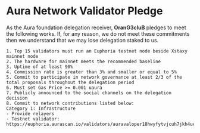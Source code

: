 # Aura Network Validator Pledge

As the Aura foundation delegation receiver, **OranG3cluB** pledges to meet the following works. If, for any reason, we do not meet these commitments then we understand that we may lose delegation staked to us.

    1. Top 15 validators must run an Euphoria testnet node beside Xstaxy mainnet node
    2. The hardware for mainnet meets the recommended baseline    
    3. Uptime of at least 90%
    4. Commission rate is greater than 3% and smaller or equal to 5%
    5. Commit to participate in network governance at least 2/3 of the total proposals throughout the delegation period
    6. Must set Gas Price >= 0.001 uaura
    7. Publicly announced to the social channels on the delegation decision
    8. Commit to network contributions listed below: 
    Category 1: Infrastructure
    - Provide relayers
    - Testnet validator: https://euphoria.aurascan.io/validators/auravaloper18hwyfytvjcuh7jkh4ue9n60h24xp7tnwvqxvry

